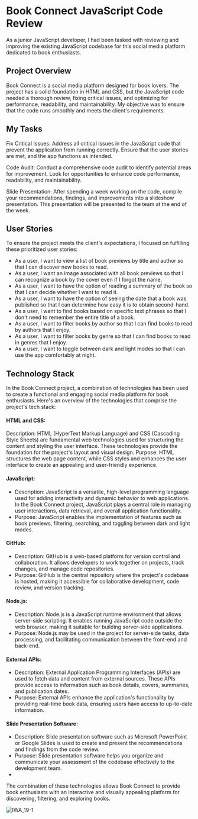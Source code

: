 # Book Connect JavaScript Code Review
As a junior JavaScript developer, I had been tasked with reviewing and improving the existing JavaScript codebase for this social media platform dedicated to book enthusiasts. 

## Project Overview
Book Connect is a social media platform designed for book lovers. The project has a solid foundation in HTML and CSS, but the JavaScript code needed a thorough review, fixing critical issues, and optimizing for performance, readability, and maintainability. My objective was to ensure that the code runs smoothly and meets the client's requirements.

## My Tasks
Fix Critical Issues: Address all critical issues in the JavaScript code that prevent the application from running correctly. Ensure that the user stories are met, and the app functions as intended.

Code Audit: Conduct a comprehensive code audit to identify potential areas for improvement. Look for opportunities to enhance code performance, readability, and maintainability.

Slide Presentation: After spending a week working on the code, compile your recommendations, findings, and improvements into a slideshow presentation. This presentation will be presented to the team at the end of the week.

## User Stories
To ensure the project meets the client's expectations, I focused on fulfilling these prioritized user stories:

- As a user, I want to view a list of book previews by title and author so that I can discover new books to read.
- As a user, I want an image associated with all book previews so that I can recognize a book by the cover even if I forgot the name.
- As a user, I want to have the option of reading a summary of the book so that I can decide whether I want to read it.
- As a user, I want to have the option of seeing the date that a book was published so that I can determine how easy it is to obtain second-hand.
- As a user, I want to find books based on specific text phrases so that I don't need to remember the entire title of a book.
- As a user, I want to filter books by author so that I can find books to read by authors that I enjoy.
- As a user, I want to filter books by genre so that I can find books to read in genres that I enjoy.
- As a user, I want to toggle between dark and light modes so that I can use the app comfortably at night.

## Technology Stack
In the Book Connect project, a combination of technologies has been used to create a functional and engaging social media platform for book enthusiasts. Here's an overview of the technologies that comprise the project's tech stack:

#### HTML and CSS:

Description: HTML (HyperText Markup Language) and CSS (Cascading Style Sheets) are fundamental web technologies used for structuring the content and styling the user interface. These technologies provide the foundation for the project's layout and visual design.
Purpose: HTML structures the web page content, while CSS styles and enhances the user interface to create an appealing and user-friendly experience.

#### JavaScript:

- Description: JavaScript is a versatile, high-level programming language used for adding interactivity and dynamic behavior to web applications. In the Book Connect project, JavaScript plays a central role in managing user interactions, data retrieval, and overall application functionality.
- Purpose: JavaScript enables the implementation of features such as book previews, filtering, searching, and toggling between dark and light modes.

#### GitHub:

- Description: GitHub is a web-based platform for version control and collaboration. It allows developers to work together on projects, track changes, and manage code repositories.
- Purpose: GitHub is the central repository where the project's codebase is hosted, making it accessible for collaborative development, code review, and version tracking.

#### Node.js:

- Description: Node.js is a JavaScript runtime environment that allows server-side scripting. It enables running JavaScript code outside the web browser, making it suitable for building server-side applications.
- Purpose: Node.js may be used in the project for server-side tasks, data processing, and facilitating communication between the front-end and back-end.

#### External APIs:

- Description: External Application Programming Interfaces (APIs) are used to fetch data and content from external sources. These APIs provide access to information such as book details, covers, summaries, and publication dates.
- Purpose: External APIs enhance the application's functionality by providing real-time book data, ensuring users have access to up-to-date information.

#### Slide Presentation Software:

- Description: Slide presentation software such as Microsoft PowerPoint or Google Slides is used to create and present the recommendations and findings from the code review.
- Purpose: Slide presentation software helps you organize and communicate your assessment of the codebase effectively to the development team.
- 
The combination of these technologies allows Book Connect to provide book enthusiasts with an interactive and visually appealing platform for discovering, filtering, and exploring books.

![IWA_19-1](https://github.com/chemonique/Book-Connect/assets/122254404/4d1b52b3-4a45-4387-810c-e2d2e653bd58)
